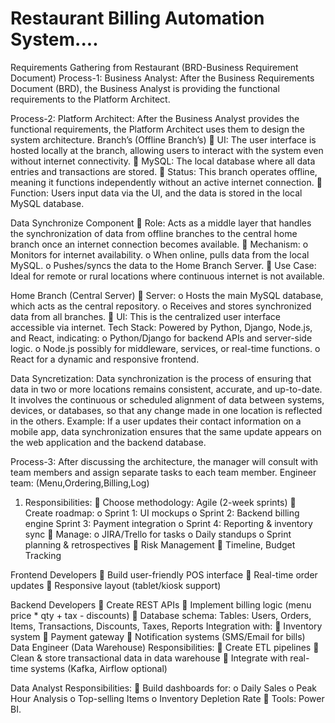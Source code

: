 # Restaurant Billing Automation System....
Requirements Gathering from Restaurant (BRD-Business Requirement Document)
Process-1:
Business Analyst:
After the Business Requirements Document (BRD), the Business Analyst is providing the functional requirements to the Platform Architect.



Process-2:
Platform Architect:
After the Business Analyst provides the functional requirements, the Platform Architect uses them to design the system architecture.
Branch’s (Offline Branch’s)
 UI: The user interface is hosted locally at the branch, allowing users to interact with the system even without internet connectivity.
 MySQL: The local database where all data entries and transactions are stored.
 Status: This branch operates offline, meaning it functions independently without an active internet connection.
 Function: Users input data via the UI, and the data is stored in the local MySQL database.

Data Synchronize Component
 Role: Acts as a middle layer that handles the synchronization of data from offline branches to the central home branch once an internet connection becomes available.
 Mechanism:
o Monitors for internet availability.
o When online, pulls data from the local MySQL.
o Pushes/syncs the data to the Home Branch Server.
 Use Case: Ideal for remote or rural locations where continuous internet is not available.

Home Branch (Central Server)
 Server:
o Hosts the main MySQL database, which acts as the central repository.
o Receives and stores synchronized data from all branches.
 UI: This is the centralized user interface accessible via internet.
Tech Stack: Powered by Python, Django, Node.js, and React, indicating:
o Python/Django for backend APIs and server-side logic.
o Node.js possibly for middleware, services, or real-time functions.
o React for a dynamic and responsive frontend.

Data Syncretization:
Data synchronization is the process of ensuring that data in two or more locations remains consistent, accurate, and up-to-date. It involves the continuous or scheduled alignment of data between systems, devices, or databases, so that any change made in one location is reflected in the others.
Example: If a user updates their contact information on a mobile app, data synchronization ensures that the same update appears on the web application and the backend database.



Process-3:
After discussing the architecture, the manager will consult with team members and assign separate tasks to each team member.
Engineer team:
(Menu,Ordering,Billing,Log)
1. Responsibilities:
 Choose methodology: Agile (2-week sprints)
 Create roadmap:
o Sprint 1: UI mockups
o Sprint 2: Backend billing engine
Sprint 3: Payment integration
o Sprint 4: Reporting & inventory sync
 Manage:
o JIRA/Trello for tasks
o Daily standups
o Sprint planning & retrospectives
 Risk Management
 Timeline, Budget Tracking

Frontend Developers
 Build user-friendly POS interface
 Real-time order updates
 Responsive layout (tablet/kiosk support)

Backend Developers
 Create REST APIs
 Implement billing logic (menu price * qty + tax - discounts)
 Database schema: Tables: Users, Orders, Items, Transactions, Discounts, Taxes, Reports
Integration with:
 Inventory system
 Payment gateway
 Notification systems (SMS/Email for bills)
Data Engineer
(Data Warehouse)
Responsibilities:
 Create ETL pipelines
 Clean & store transactional data in data warehouse
 Integrate with real-time systems (Kafka, Airflow optional)

Data Analyst
Responsibilities:
 Build dashboards for:
o Daily Sales
o Peak Hour Analysis
o Top-selling Items
o Inventory Depletion Rate
 Tools: Power BI.

